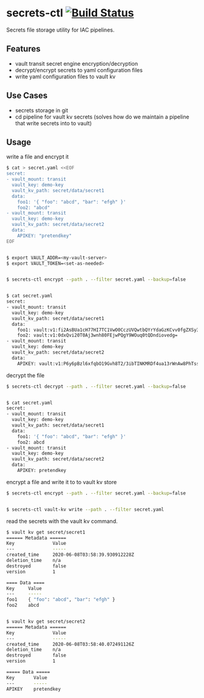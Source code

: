 # secrets-ctl [![Build Status](https://travis-ci.org/garyellis/secrets-ctl.svg?branch=master)](https://travis-ci.org/garyellis/secrets-ctl)
Secrets file storage utility for IAC pipelines.


## Features
* vault transit secret engine encryption/decryption
* decrypt/encrypt secrets to yaml configuration files
* write yaml configuration files to vault kv


## Use Cases
* secrets storage in git
* cd pipeline for vault kv secrets (solves how do we maintain a pipeline that write secrets into to vault)


## Usage

write a file and encrypt it
```bash
$ cat > secret.yaml <<EOF
secret:
- vault_mount: transit
  vault_key: demo-key
  vault_kv_path: secret/data/secret1
  data:
    foo1: '{ "foo": "abcd", "bar": "efgh" }'
    foo2: "abcd"
- vault_mount: transit
  vault_key: demo-key
  vault_kv_path: secret/data/secret2
  data:
    APIKEY: "pretendkey"
EOF


$ export VAULT_ADDR=<my-vault-server>
$ export VAULT_TOKEN=<set-as-needed>


$ secrets-ctl encrypt --path . --filter secret.yaml --backup=false


$ cat secret.yaml
secret:
- vault_mount: transit
  vault_key: demo-key
  vault_kv_path: secret/data/secret1
  data:
    foo1: vault:v1:fi2AsBUa1cH77HI7TC1VwO0CczUVQwtbQYrYdaGzKCvv0fgZXSy3UuKLZrGK97+QXxwOSzpBrtdAtNA8
    foo2: vault:v1:0dxQvi20T0Aj3wnh80FEjwPQgY9WOuq0tQDndiovedg=
- vault_mount: transit
  vault_key: demo-key
  vault_kv_path: secret/data/secret2
  data:
    APIKEY: vault:v1:P6y6pBzl6xfqbO19Gvh8T2/3ibTINKMRDf4ua13rWnAw8PhTssQ=
```

decrypt the file
```bash
$ secrets-ctl decrypt --path . --filter secret.yaml --backup=false


$ cat secret.yaml
secret:
- vault_mount: transit
  vault_key: demo-key
  vault_kv_path: secret/data/secret1
  data:
    foo1: '{ "foo": "abcd", "bar": "efgh" }'
    foo2: abcd
- vault_mount: transit
  vault_key: demo-key
  vault_kv_path: secret/data/secret2
  data:
    APIKEY: pretendkey
```

encrypt a file and write it to to vault kv store
```bash
$ secrets-ctl encrypt --path . --filter secret.yaml --backup=false


$ secrets-ctl vault-kv write --path . --filter secret.yaml
```

read the secrets with the vault kv command.
```bash
$ vault kv get secret/secret1
====== Metadata ======
Key              Value
---              -----
created_time     2020-06-08T03:58:39.930912228Z
deletion_time    n/a
destroyed        false
version          1

==== Data ====
Key     Value
---     -----
foo1    { "foo": "abcd", "bar": "efgh" }
foo2    abcd


$ vault kv get secret/secret2
====== Metadata ======
Key              Value
---              -----
created_time     2020-06-08T03:58:40.072491126Z
deletion_time    n/a
destroyed        false
version          1

===== Data =====
Key       Value
---       -----
APIKEY    pretendkey
```
